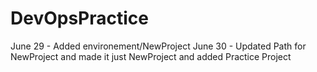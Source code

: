 # DevOpsPractice
June 29 - Added environement/NewProject
June 30 - Updated Path for NewProject and made it just NewProject and added Practice Project
